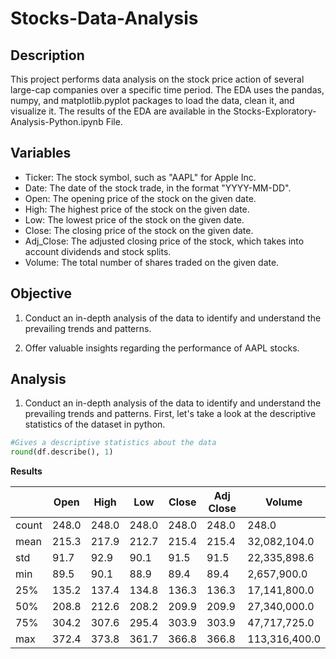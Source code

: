 # Stocks-Data-Analysis

## Description

This project performs data analysis on the stock price action of several large-cap companies over a specific time period. The EDA uses the pandas, numpy, and matplotlib.pyplot packages to load the data, clean it, and visualize it. The results of the EDA are available in the Stocks-Exploratory-Analysis-Python.ipynb File.

## Variables
- Ticker: The stock symbol, such as "AAPL" for Apple Inc.
- Date: The date of the stock trade, in the format "YYYY-MM-DD".
- Open: The opening price of the stock on the given date.
- High: The highest price of the stock on the given date.
- Low: The lowest price of the stock on the given date.
- Close: The closing price of the stock on the given date.
- Adj_Close: The adjusted closing price of the stock, which takes into account dividends and stock splits.
- Volume: The total number of shares traded on the given date.

## Objective
1. Conduct an in-depth analysis of the data to identify and understand the prevailing trends and patterns.

2. Offer valuable insights regarding the performance of AAPL stocks.

## Analysis
1. Conduct an in-depth analysis of the data to identify and understand the prevailing trends and patterns.
First, let's take a look at the descriptive statistics of the dataset in python.

```python
#Gives a descriptive statistics about the data
round(df.describe(), 1)
```
**Results**

|      |Open	|High|	Low|	Close	|Adj Close|	Volume|
|------|------|------|------|-------|-------|------|
|count	|248.0	|248.0	|248.0	|248.0	|248.0	|248.0|
|mean	|215.3	|217.9	|212.7	|215.4	|215.4	|32,082,104.0|
|std	|91.7	|92.9	|90.1	|91.5	|91.5	|22,335,898.6|
|min	|89.5	|90.1	|88.9	|89.4	|89.4	|2,657,900.0|
|25%	|135.2	|137.4	|134.8	|136.3	|136.3	|17,141,800.0|
|50%	|208.8	|212.6	|208.2	|209.9	|209.9	|27,340,000.0|
|75%	|304.2	|307.6	|295.4	|303.9	|303.9	|47,717,725.0|
|max	|372.4	|373.8	|361.7	|366.8	|366.8	|113,316,400.0|

